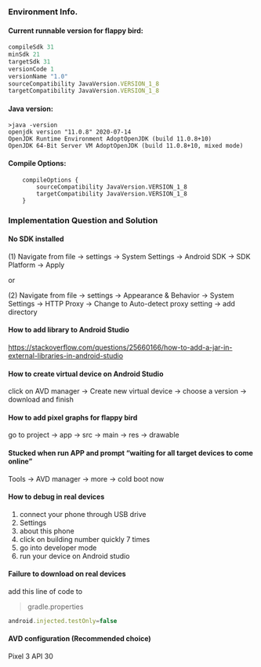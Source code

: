 ### Environment Info.

#### Current runnable version for flappy bird:

```javascript
compileSdk 31
minSdk 21
targetSdk 31
versionCode 1
versionName "1.0"
sourceCompatibility JavaVersion.VERSION_1_8
targetCompatibility JavaVersion.VERSION_1_8
```

#### Java version:

```
>java -version
openjdk version "11.0.8" 2020-07-14
OpenJDK Runtime Environment AdoptOpenJDK (build 11.0.8+10)
OpenJDK 64-Bit Server VM AdoptOpenJDK (build 11.0.8+10, mixed mode)
```

#### Compile Options:

```
    compileOptions {
        sourceCompatibility JavaVersion.VERSION_1_8
        targetCompatibility JavaVersion.VERSION_1_8
    }
```



### Implementation Question and Solution

#### No SDK installed

(1) Navigate from file -> settings -> System Settings -> Android SDK -> SDK Platform -> Apply

or 

(2) Navigate from file -> settings -> Appearance & Behavior -> System Settings -> HTTP Proxy -> Change to Auto-detect proxy setting -> add directory

#### How to add library to Android Studio

https://stackoverflow.com/questions/25660166/how-to-add-a-jar-in-external-libraries-in-android-studio

#### How to create virtual device on Android Studio

click on AVD manager -> Create new virtual device -> choose a version -> download and finish

#### How to add pixel graphs for flappy bird

go to project -> app -> src -> main -> res -> drawable

#### Stucked when run APP and prompt “waiting for all target devices to come online”

 Tools -> AVD manager -> more -> cold boot now

#### How to debug in real devices

1. connect your phone through USB drive
2. Settings
3. about this phone
4. click on building number quickly 7 times
5. go into developer mode
6. run your device on Android studio

#### Failure to download on real devices

add this line of code to 

> gradle.properties

```javascript
android.injected.testOnly=false
```

#### AVD configuration (Recommended choice)
Pixel 3 API 30

